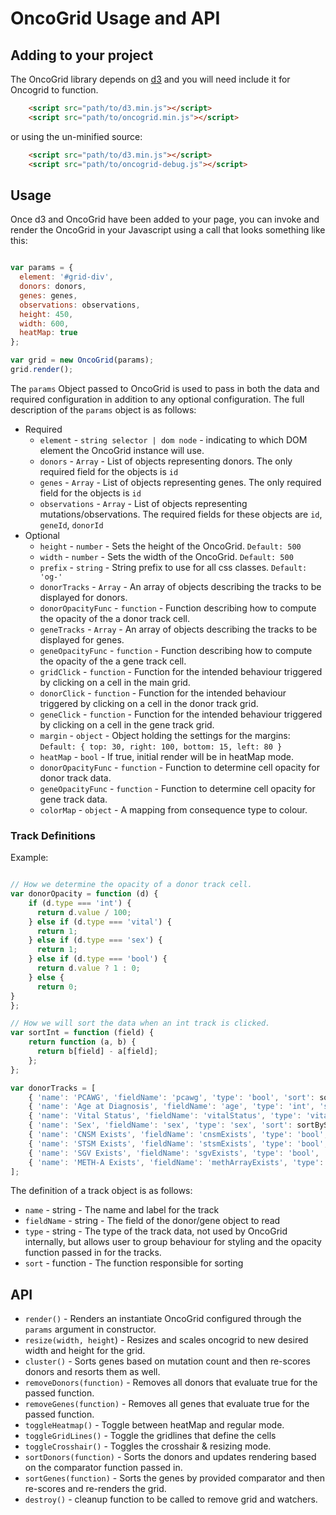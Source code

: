 # OncoGrid Usage and API


## Adding to your project

The OncoGrid library depends on [d3](https://d3js.org) and you will need include it for Oncogrid to function.

```html
    <script src="path/to/d3.min.js"></script>
    <script src="path/to/oncogrid.min.js"></script>
```

or using the un-minified source:
```html
    <script src="path/to/d3.min.js"></script>
    <script src="path/to/oncogrid-debug.js"></script>
```

## Usage

Once d3 and OncoGrid have been added to your page, you can invoke and render the OncoGrid in your Javascript using a
call that looks something like this:
```javascript

var params = {
  element: '#grid-div',
  donors: donors,
  genes: genes,
  observations: observations,
  height: 450,
  width: 600,
  heatMap: true
};

var grid = new OncoGrid(params);
grid.render();
```

The `params` Object passed to OncoGrid is used to pass in both the data and required configuration in addition to any
optional configuration. The full description of the `params` object is as follows:

* Required
  * `element` - `string selector | dom node` - indicating to which DOM element the OncoGrid instance will use.
  * `donors` - `Array` - List of objects representing donors. The only required field for the objects is `id`
  * `genes` - `Array` - List of objects representing genes. The only required field for the objects is `id`
  * `observations` - `Array` - List of objects representing mutations/observations.
  The required fields for these objects are `id`, `geneId`, `donorId`
* Optional
  * `height` - `number` - Sets the height of the OncoGrid. `Default: 500`
  * `width` - `number` - Sets the width of the OncoGrid. `Default: 500`
  * `prefix` - `string` - String prefix to use for all css classes. `Default: 'og-'`
  * `donorTracks` - `Array` - An array of objects describing the tracks to be displayed for donors.
  * `donorOpacityFunc` - `function` - Function describing how to compute the opacity of the a donor track cell.
  * `geneTracks` - `Array` - An array of objects describing the tracks to be displayed for genes.
  * `geneOpacityFunc` - `function` - Function describing how to compute the opacity of the a gene track cell.
  * `gridClick` - `function` - Function for the intended behaviour triggered by clicking on a cell in the main grid.
  * `donorClick` - `function` - Function for the intended behaviour triggered by clicking on a cell in the donor track grid.
  * `geneClick` - `function` - Function for the intended behaviour triggered by clicking on a cell in the gene track grid.
  * `margin` - `object` - Object holding the settings for the margins: `Default: { top: 30, right: 100, bottom: 15, left: 80 }`
  * `heatMap` - `bool` - If true, initial render will be in heatMap mode.
  * `donorOpacityFunc` - `function` - Function to determine cell opacity for donor track data.
  * `geneOpacityFunc` - `function` - Function to determine cell opacity for gene track data.
  * `colorMap` - `object` - A mapping from consequence type to colour.

### Track Definitions

Example:
```javascript

// How we determine the opacity of a donor track cell.
var donorOpacity = function (d) {
    if (d.type === 'int') {
      return d.value / 100;
    } else if (d.type === 'vital') {
      return 1;
    } else if (d.type === 'sex') {
      return 1;
    } else if (d.type === 'bool') {
      return d.value ? 1 : 0;
    } else {
      return 0;
}
};

// How we will sort the data when an int track is clicked.
var sortInt = function (field) {
    return function (a, b) {
      return b[field] - a[field];
    };
};

var donorTracks = [
    { 'name': 'PCAWG', 'fieldName': 'pcawg', 'type': 'bool', 'sort': sortBool},
    { 'name': 'Age at Diagnosis', 'fieldName': 'age', 'type': 'int', 'sort': sortInt},
    { 'name': 'Vital Status', 'fieldName': 'vitalStatus', 'type': 'vital', 'sort': sortByString},
    { 'name': 'Sex', 'fieldName': 'sex', 'type': 'sex', 'sort': sortByString},
    { 'name': 'CNSM Exists', 'fieldName': 'cnsmExists', 'type': 'bool', 'sort': sortBool},
    { 'name': 'STSM Exists', 'fieldName': 'stsmExists', 'type': 'bool', 'sort': sortBool},
    { 'name': 'SGV Exists', 'fieldName': 'sgvExists', 'type': 'bool', 'sort': sortBool},
    { 'name': 'METH-A Exists', 'fieldName': 'methArrayExists', 'type': 'bool', 'sort': sortBool}
];
```

The definition of a track object is as follows:
* `name` - string - The name and label for the track
* `fieldName` - string - The field of the donor/gene object to read
* `type` - string - The type of the track data, not used by OncoGrid internally, but allows user to group behaviour
for styling and the opacity function passed in for the tracks.
* `sort` - function - The function responsible for sorting


## API

* `render()` - Renders an instantiate OncoGrid configured through the `params` argument in constructor.
* `resize(width, height`) - Resizes and scales oncogrid to new desired width and height for the grid. 
* `cluster()` - Sorts genes based on mutation count and then re-scores donors and resorts them as well.
* `removeDonors(function)` - Removes all donors that evaluate true for the passed function.
* `removeGenes(function)` - Removes all genes that evaluate true for the passed function.
* `toggleHeatmap()` - Toggle between heatMap and regular mode.
* `toggleGridLines()` - Toggle the gridlines that define the cells
* `toggleCrosshair()` - Toggles the crosshair & resizing mode.
* `sortDonors(function)` - Sorts the donors and updates rendering based on the comparator function passed in.
* `sortGenes(function)` - Sorts the genes by provided comparator and then re-scores and re-renders the grid.
* `destroy()` - cleanup function to be called to remove grid and watchers.
